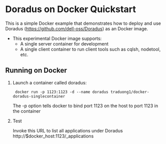 Doradus on Docker Quickstart
============================

This is a simple Docker example that demonstrates how to deploy and use Doradus (https://github.com/dell-oss/Doradus) as an Docker image.

- This experimental Docker image supports: 
	- A single server container for development
	- A single client container to run client tools such as cqlsh, nodetool, etc.



Running on Docker
----------------

1. Launch a container called doradus:

		docker run -p 1123:1123 -d --name doradus traduong1/docker-doradus-singlecontainer
   The -p option tells docker to bind port 1123 on the host to port 1123 in the container

2. Test

   Invoke this URL to list all applications under Doradus
   		http://$docker_host:1123/_applications